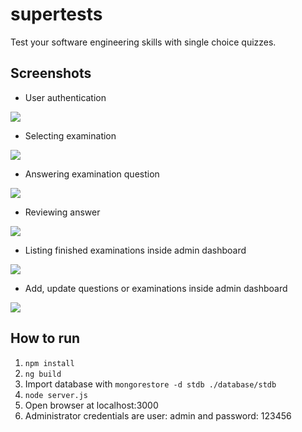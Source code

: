 # supertests
Test your software engineering skills with single choice quizzes.

## Screenshots

- User authentication

![](https://i.ibb.co/26MfdYr/s-1.png)

- Selecting examination

![](https://i.ibb.co/7bTkk05/s0.png)

- Answering examination question

![](https://i.ibb.co/M7y7P5V/s1.png)

- Reviewing answer

![](https://i.ibb.co/vdtqTVp/s2.png)

- Listing finished examinations inside admin dashboard

![](https://i.ibb.co/GPqKbNT/s3.png)

- Add, update questions or examinations inside admin dashboard

![](https://i.ibb.co/vcNjkW2/s4.png)

## How to run
1) `npm install`
2) `ng build`
3) Import database with `mongorestore -d stdb ./database/stdb`
4) `node server.js`
5) Open browser at localhost:3000
6) Administrator credentials are user: admin and password: 123456
